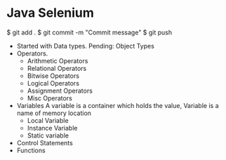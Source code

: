 # Java Selenium


$ git add .
$ git commit -m "Commit message"
$ git push

* Started with Data types. Pending: Object Types
* Operators.
    * Arithmetic Operators
    * Relational Operators
    * Bitwise Operators
    * Logical Operators
    * Assignment Operators
    * Misc Operators
* Variables
    A variable is a container which holds the value, Variable is a name of memory location
    * Local Variable
    * Instance Variable
    * Static variable
* Control Statements
* Functions